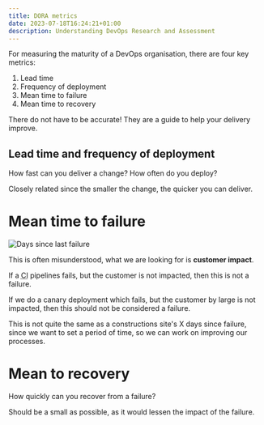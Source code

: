 ```yaml
---
title: DORA metrics
date: 2023-07-18T16:24:21+01:00
description: Understanding DevOps Research and Assessment
---
```


For measuring the maturity of a DevOps organisation, there are four key metrics:

1. Lead time
2. Frequency of deployment
3. Mean time to failure
4. Mean time to recovery

There do not have to be accurate! They are a guide to help your delivery improve.

## Lead time and frequency of deployment

How fast can you deliver a change? How often do you deploy?

Closely related since the smaller the change, the quicker you can deliver.

# Mean time to failure

<img src="https://s.natalian.org/2023-07-18/Comparison-between-different-traditional-and-digital-safety-scoreboards.png" alt="Days since last failure">

This is often misunderstood, what we are looking for is **customer impact**. 

If a <abbr title="Continuous Integration">CI</abbr> pipelines fails, but the customer is not impacted, then this is not a failure.

If we do a canary deployment which fails, but the customer by large is not impacted, then this should not be considered a failure.

This is not quite the same as a constructions site's X days since failure, since we want to set a period of time, so we can work on improving our processes.

# Mean to recovery

How quickly can you recover from a failure?

Should be a small as possible, as it would lessen the impact of the failure.